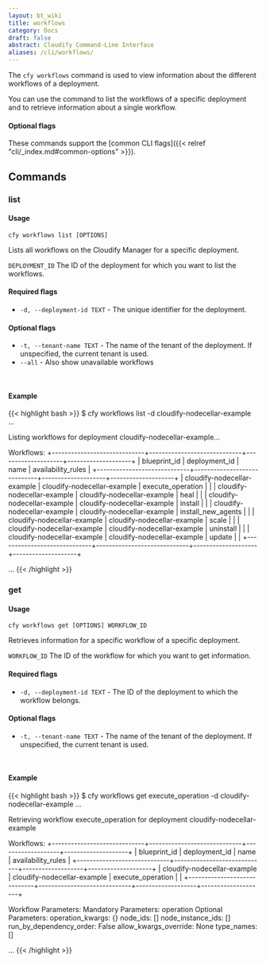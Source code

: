 ```yaml
---
layout: bt_wiki
title: workflows
category: Docs
draft: false
abstract: Cloudify Command-Line Interface
aliases: /cli/workflows/
---
```


The `cfy workflows` command is used to view information about the different workflows of a deployment.

You can use the command to list the workflows of a specific deployment and to retrieve information about a single workflow.

#### Optional flags
These commands support the [common CLI flags]({{< relref "cli/_index.md#common-options" >}}).

## Commands

### list

#### Usage
`cfy workflows list [OPTIONS]`

Lists all workflows on the Cloudify Manager for a specific deployment.

`DEPLOYMENT_ID` The ID of the deployment for which you want to list the workflows.

#### Required flags

* `-d, --deployment-id TEXT` - The unique identifier for the deployment.

#### Optional flags

* `-t, --tenant-name TEXT` - The name of the tenant of the deployment. If unspecified, the current tenant is used.
* `--all` - Also show unavailable workflows


&nbsp;
#### Example

{{< highlight  bash  >}}
$ cfy workflows list -d cloudify-nodecellar-example
...

Listing workflows for deployment cloudify-nodecellar-example...

Workflows:
+-----------------------------+-----------------------------+--------------------+--------------------+
|         blueprint_id        |        deployment_id        |        name        | availability_rules |
+-----------------------------+-----------------------------+--------------------+--------------------+
| cloudify-nodecellar-example | cloudify-nodecellar-example | execute_operation  |                    |
| cloudify-nodecellar-example | cloudify-nodecellar-example |        heal        |                    |
| cloudify-nodecellar-example | cloudify-nodecellar-example |      install       |                    |
| cloudify-nodecellar-example | cloudify-nodecellar-example | install_new_agents |                    |
| cloudify-nodecellar-example | cloudify-nodecellar-example |       scale        |                    |
| cloudify-nodecellar-example | cloudify-nodecellar-example |     uninstall      |                    |
| cloudify-nodecellar-example | cloudify-nodecellar-example |       update       |                    |
+-----------------------------+-----------------------------+--------------------+--------------------+

...
{{< /highlight >}}


### get

#### Usage
`cfy workflows get [OPTIONS] WORKFLOW_ID`

Retrieves information for a specific workflow of a specific deployment.

`WORKFLOW_ID` The ID of the workflow for which you want to get information.

#### Required flags

*  `-d, --deployment-id TEXT` - The ID of the deployment to which the workflow belongs.

#### Optional flags

* `-t, --tenant-name TEXT` - The name of the tenant of the deployment. If unspecified, the current tenant is used.


&nbsp;
#### Example

{{< highlight  bash  >}}
$ cfy workflows get execute_operation -d cloudify-nodecellar-example
...

Retrieving workflow execute_operation for deployment cloudify-nodecellar-example

Workflows:
+-----------------------------+-----------------------------+-------------------+--------------------+
|         blueprint_id        |        deployment_id        |        name       | availability_rules |
+-----------------------------+-----------------------------+-------------------+--------------------+
| cloudify-nodecellar-example | cloudify-nodecellar-example | execute_operation |                    |
+-----------------------------+-----------------------------+-------------------+--------------------+

Workflow Parameters:
	Mandatory Parameters:
		operation
	Optional Parameters:
		operation_kwargs: 	{}
		node_ids: 	[]
		node_instance_ids: 	[]
		run_by_dependency_order: 	False
		allow_kwargs_override: 	None
		type_names: 	[]

...
{{< /highlight >}}
